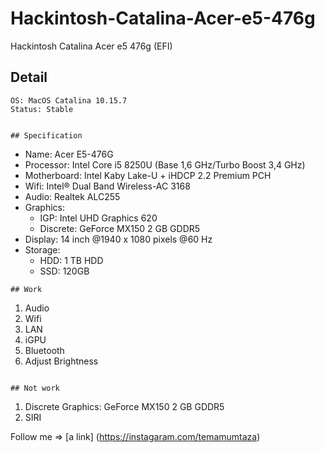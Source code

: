# Hackintosh-Catalina-Acer-e5-476g
Hackintosh Catalina Acer e5 476g (EFI)

## Detail
```
OS: MacOS Catalina 10.15.7 
Status: Stable


## Specification
```
- Name: Acer E5-476G
- Processor: Intel Core i5 8250U (Base 1,6 GHz/Turbo Boost 3,4 GHz)
- Motherboard: Intel Kaby Lake-U + iHDCP 2.2 Premium PCH
- Wifi: Intel® Dual Band Wireless-AC 3168
- Audio: Realtek ALC255
- Graphics: 
  * IGP: Intel UHD Graphics 620
  * Discrete: GeForce MX150 2 GB GDDR5
- Display: 14 inch @1940 x 1080 pixels @60 Hz
- Storage:
  * HDD: 1 TB HDD
  * SSD: 120GB
```
## Work
```
1. Audio
2. Wifi
3. LAN
4. iGPU
5. Bluetooth
6. Adjust Brightness

```

## Not work
```
1. Discrete Graphics: GeForce MX150 2 GB GDDR5
2. SIRI

Follow me => [a link] (https://instagaram.com/temamumtaza)
